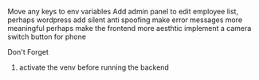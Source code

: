 <!-- #TODO -->

Move any keys to env variables
Add admin panel to edit employee list, perhaps wordpress
add silent anti spoofing
make error messages more meaningful
perhaps make the frontend more aesthtic
implement a camera switch button for phone

Don't Forget

1. activate the venv before running the backend
